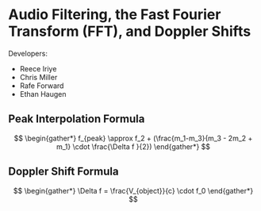 # Audio Filtering, the Fast Fourier Transform (FFT), and Doppler Shifts

Developers:
- Reece Iriye
- Chris Miller
- Rafe Forward
- Ethan Haugen

## Peak Interpolation Formula

$$
\begin{gather*}
f_{peak} \approx f_2 + (\frac{m_1-m_3}{m_3 - 2m_2 + m_1} \cdot \frac{\Delta f }{2})
\end{gather*}
$$

## Doppler Shift Formula

$$
\begin{gather*}
\Delta f = \frac{V_{object}}{c} \cdot f_0
\end{gather*}
$$
